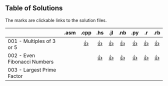 ## Table of Solutions

The marks are clickable links to the solution files.

|                              | .asm |         .cpp          |           .hs            |          .jl           |             .nb              |           .py           |        .r         |          .rb          |
|------------------------------|:----:|:---------------------:|:------------------------:|:----------------------:|:----------------------------:|:-----------------------:|:-----------------:|:---------------------:|
| 001 - Multiples of 3 or 5    |      | [:+1:](./C++/001.cpp) | [:+1:](./Haskell/001.hs) | [:+1:](./Julia/001.jl) | [:+1:](./Mathematica/001.nb) | [:+1:](./Python/001.py) | [:+1:](./R/001.r) | [:+1:](./Ruby/001.rb) |
| 002 - Even Fibonacci Numbers |      |                       | [:+1:](./Haskell/002.hs) | [:+1:](./Julia/002.jl) | [:+1:](./Mathematica/002.nb) | [:+1:](./Python/002.py) | [:+1:](./R/002.r) | [:+1:](./Ruby/002.rb) |
| 003 - Largest Prime Factor   |

